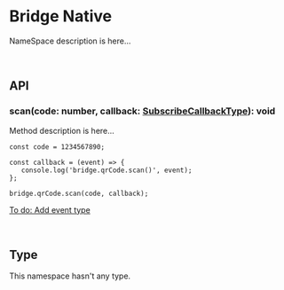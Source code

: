 # Bridge Native
NameSpace description is here...

<br>

## API

### scan(code: number, callback: [SubscribeCallbackType](./event#subscribecallbacktype)): void
Method description is here...
   ~~~
   const code = 1234567890;
   
   const callback = (event) => {
      console.log('bridge.qrCode.scan()', event);
   };
   
   bridge.qrCode.scan(code, callback);
   ~~~
[To do: Add event type](./todo.md#sync-types-with-platforms)

<br>

## Type
This namespace hasn't any type.
